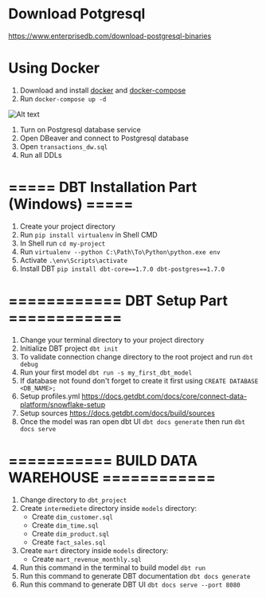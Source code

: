 # Download Potgresql
https://www.enterprisedb.com/download-postgresql-binaries

# Using Docker
1. Download and install [docker](https://docs.docker.com/desktop/install/windows-install/) and [docker-compose](https://docs.docker.com/compose/install/)
2. Run `docker-compose up -d`


![Alt text](image.png)


1. Turn on Postgresql database service
2. Open DBeaver and connect to Postgresql database
2. Open `transactions_dw.sql`
3. Run all DDLs

# ===== DBT Installation Part (Windows) =====
1. Create your project directory
2. Run `pip install virtualenv` in Shell CMD
3. In Shell run `cd my-project`
4. Run `virtualenv --python C:\Path\To\Python\python.exe env`
5. Activate `.\env\Scripts\activate`
4. Install DBT `pip install dbt-core==1.7.0 dbt-postgres==1.7.0`

# ============ DBT Setup Part ============ 
1. Change your terminal directory to your project directory
2. Initialize DBT project `dbt init`
3. To validate connection change directory to the root project and run `dbt debug`
4. Run your first model `dbt run -s my_first_dbt_model`
5. If database not found don't forget to create it first using `CREATE DATABASE <DB_NAME>;`
6. Setup profiles.yml https://docs.getdbt.com/docs/core/connect-data-platform/snowflake-setup
7. Setup sources https://docs.getdbt.com/docs/build/sources
8. Once the model was ran open dbt UI `dbt docs generate` then run `dbt docs serve`


# =========== BUILD DATA WAREHOUSE ============
1. Change directory to `dbt_project`
2. Create `intermediete` directory inside `models` directory:
   - Create `dim_customer.sql`
   - Create `dim_time.sql`
   - Create `dim_product.sql`
   - Create `fact_sales.sql`
3. Create `mart` directory inside `models` directory:
   - Create `mart_revenue_monthly.sql`
4. Run this command in the terminal to build model `dbt run`
5. Run this command to generate DBT documentation `dbt docs generate`
6. Run this command to generate DBT UI `dbt docs serve --port 8080` 


